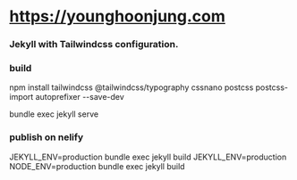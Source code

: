 # https://younghoonjung.com



### Jekyll with Tailwindcss configuration.


### build
npm install tailwindcss @tailwindcss/typography cssnano postcss postcss-import autoprefixer --save-dev

bundle exec jekyll serve


### publish on nelify

JEKYLL_ENV=production bundle exec jekyll build
JEKYLL_ENV=production NODE_ENV=production bundle exec jekyll build
